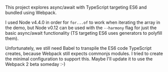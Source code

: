 This project explores async/await with TypeScript targeting ES6 and bundled using Webpack.

I used Node v4.4.0 in order for `for...of` to work when iterating the array in the demo, but Node v0.12 can be used with the `--harmony` flag for just the basic async/await functionality (TS targeting ES6 uses generators to polyfill them).

Unfortunately, we still need Babel to transpile the ES6 code TypeScript creates, because Webpack still expects commonjs modules. I tried to create the minimal configuration to support this. Maybe I'll update it to use the Webpack 2 beta someday :-)
